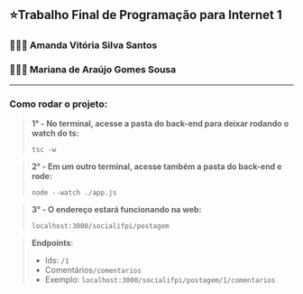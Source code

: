 ## ⭐Trabalho Final de Programação para Internet 1 
### 👩🏻‍💻 Amanda Vitória Silva Santos
### 👩🏾‍💻 Mariana de Araújo Gomes Sousa

____
### Como rodar o projeto: 
>__1° - No terminal, acesse a pasta do back-end para deixar rodando o watch do ts:__
> 
> `tsc -w`

>__2° - Em um outro terminal, acesse também a pasta do back-end e rode:__ 
>
>`node --watch ./app.js`

>__3° - O endereço estará funcionando na web:__
>
>`localhost:3000/socialifpi/postagem`

>__Endpoints__:
>- Ids: `/1`
>- Comentários`/comentarios`
>- Exemplo: `localhost:3000/socialifpi/postagem/1/comentarios`
